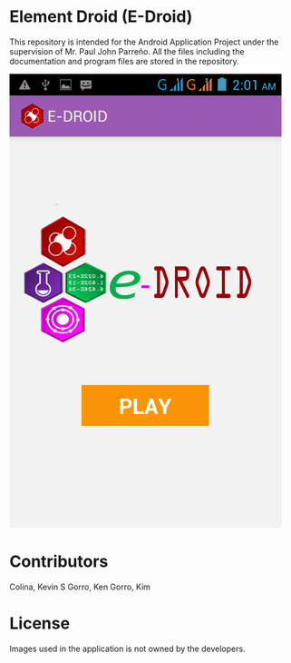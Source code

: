 Element Droid (E-Droid)
=========================

This repository is intended for the Android Application Project under the supervision of Mr. Paul John Parreño. All the files including the documentation and program files are stored in the repository.

![Element Droid](https://github.com/aniloc111/ColinaGorroAndroidProject/blob/master/Element%20Droid.png)
<!--<img border="0" src="/Element Droid.png" alt="Element Droid" width="480" height="800"> -->

Contributors
=========================
Colina, Kevin S
Gorro, Ken
Gorro, Kim

License
=========================
Images used in the application is not owned by the developers.
